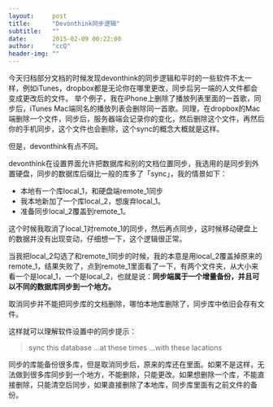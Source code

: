 ```yaml
---
layout:     post
title:      "Devonthink同步逻辑"
subtitle:   ""
date:       2015-02-09 00:22:00
author:     "ccQ"
header-img: ""
---
```


今天归档部分文档的时候发现devonthink的同步逻辑和平时的一些软件不太一样，例如iTunes，dropbox都是无论你在哪里更改，同步后另一端的人文件都会变成更改后的文件。
举个例子，我在iPhone上删除了播放列表里面的一首歌，同步后，iTunes Mac端同名的播放列表会删除同一首歌。同理，在dropbox的Mac端删除一个文件，同步后，服务器端会记录你的变化，然后删除这个文件，再然后你的手机同步，这个文件也会删除，这个sync的概念大概就是这样。

但是，devonthink有点不同。

devonthink在设置界面允许把数据库和别的文档位置同步，我选用的是同步到外置硬盘，同步的数据库后缀比一般的库多了「sync」，我的情景如下：

- 本地有一个库local\_1，和硬盘端remote_1同步
- 我本地新加了一个库local\_2，想废弃local_1。
- 准备同步local\_2覆盖到remote_1。

这个时候我取消了local_1对remote_1的同步，然后再点同步，这时候移动硬盘上的数据并没有出现变动，仔细想一下，这个逻辑很正常。

当我把local\_2勾选了和remote_1同步的时候，我的本意是用local\_2覆盖掉原来的remote\_1，结果失败了，点到remote\_1里面看了一下，有两个文件夹，从大小来看一个是local\_1，一个是local\_2，也就是说：**同步端属于一个增量备份，并且可以不同的数据库同步到一个地方。**

取消同步并不能把同步库的文档删除，哪怕本地库删除了，同步库中依旧会存有文件。

这样就可以理解软件设置中的同步提示：

>sync this database …at these times …with these lacations

同步的库能备份很多库，但是取消同步后，原来的库还在里面。如果不是这样，无法做到很多库同步到一个地方，不能删除，只能更改。如果想删除一个库，不能直接删除，只能清空后同步，如果直接删除了本地库，同步库里面有之前文件的备份。

